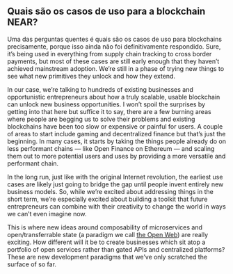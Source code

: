 ## Quais são os casos de uso para a blockchain NEAR?

Uma das perguntas quentes é quais são os casos de uso para blockchains precisamente, porque isso ainda não foi definitivamente respondido. Sure, it’s being used in everything from supply chain tracking to cross border payments, but most of these cases are still early enough that they haven’t achieved mainstream adoption. We’re still in a phase of trying new things to see what new primitives they unlock and how they extend.

In our case, we’re talking to hundreds of existing businesses and opportunistic entrepreneurs about how a truly scalable, usable blockchain can unlock new business opportunities. I won’t spoil the surprises by getting into that here but suffice it to say, there are a few burning areas where people are begging us to solve their problems and existing blockchains have been too slow or expensive or painful for users. A couple of areas to start include gaming and decentralized finance but that’s just the beginning.  In many cases, it starts by taking the things people already do on less performant chains — like Open Finance on Ethereum — and scaling them out to more potential users and uses by providing a more versatile and performant chain.

In the long run, just like with the original Internet revolution, the earliest use cases are likely just going to bridge the gap until people invent entirely new business models. So, while we’re excited about addressing things in the short term, we’re especially excited about building a toolkit that future entrepreneurs can combine with their creativity to change the world in ways we can’t even imagine now.

This is where new ideas around composability of microservices and open/transferrable state (a paradigm we call [the Open Web](https://near.org/blog/the-evolution-of-the-open-web/)) are really exciting. How different will it be to create businesses which sit atop a portfolio of open services rather than gated APIs and centralized platforms? These are new development paradigms that we’ve only scratched the surface of so far.
